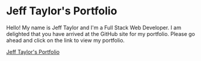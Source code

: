 # Jeff Taylor's Portfolio
Hello!  My name is Jeff Taylor and I'm a Full Stack Web Developer.  I am delighted that you have arrived at the GitHub site for my portfolio.  Please go ahead and click on the link to view my portfolio. 

<a href="https://jataylornc.github.io/Jeff_Taylor_Portfolio/">Jeff Taylor's Portfolio</a>
